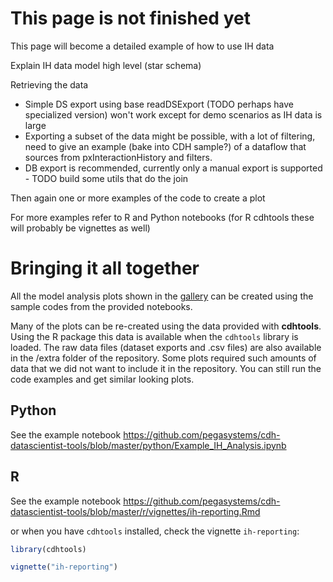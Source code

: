 # This page is not finished yet

This page will become a detailed example of how to use IH data

Explain IH data model high level (star schema)

Retrieving the data
* Simple DS export using base readDSExport (TODO perhaps have specialized version) won't work except for demo scenarios as IH data is large
* Exporting a subset of the data might be possible, with a lot of filtering, need to give an example (bake into CDH sample?) of a dataflow that sources from pxInteractionHistory and filters.
* DB export is recommended, currently only a manual export is supported - TODO build some utils that do the join


Then again one or more examples of the code to create a plot

For more examples refer to R and Python notebooks (for R cdhtools these will probably be vignettes as well)

# Bringing it all together

All the model analysis plots shown in the [gallery](CDH-Graph-Gallery) can be created using the sample codes from the provided notebooks.

Many of the plots can be re-created using the data provided with **cdhtools**. Using the R package this data is available when the `cdhtools` library is loaded. The raw data files (dataset exports and .csv files) are also available in the /extra folder of the repository. Some plots required such amounts of data that we did not want to include it in the repository. You can still run the code examples and get similar looking plots.

## Python

See the example notebook https://github.com/pegasystems/cdh-datascientist-tools/blob/master/python/Example_IH_Analysis.ipynb

## R

See the example notebook https://github.com/pegasystems/cdh-datascientist-tools/blob/master/r/vignettes/ih-reporting.Rmd

or when you have `cdhtools` installed, check the vignette `ih-reporting`: 

```r
library(cdhtools)

vignette("ih-reporting")
```



